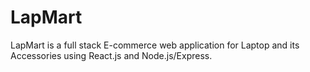 # LapMart
LapMart is a full stack E-commerce web application for Laptop and its Accessories using React.js and Node.js/Express.

